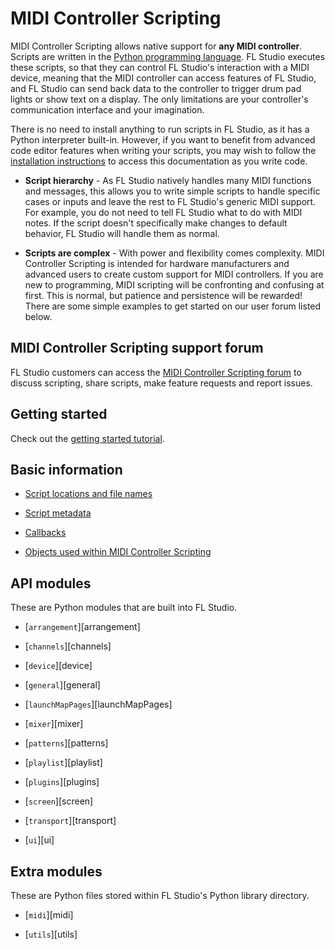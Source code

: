 # MIDI Controller Scripting

MIDI Controller Scripting allows native support for **any MIDI controller**.
Scripts are written in the
[Python programming language](https://www.python.org/about/gettingstarted/).
FL Studio executes these scripts, so that they can control FL Studio's
interaction with a MIDI device, meaning that the MIDI controller can access
features of FL Studio, and FL Studio can send back data to the controller to
trigger drum pad lights or show text on a display. The only limitations are
your controller's communication interface and your imagination.

There is no need to install anything to run scripts in FL Studio, as it has a
Python interpreter built-in. However, if you want to benefit from advanced code
editor features when writing your scripts, you may wish to follow the
[installation instructions](../library.md) to access this documentation
as you write code.

* **Script hierarchy** - As FL Studio natively handles many MIDI functions and
  messages, this allows you to write simple scripts to handle specific cases or
  inputs and leave the rest to FL Studio's generic MIDI support. For example,
  you do not need to tell FL Studio what to do with MIDI notes. If the script
  doesn't specifically make changes to default behavior, FL Studio will handle
  them as normal.

* **Scripts are complex** - With power and flexibility comes complexity. MIDI
  Controller Scripting is intended for hardware manufacturers and advanced
  users to create custom support for MIDI controllers. If you are new to
  programming, MIDI scripting will be confronting and confusing at first. This
  is normal, but patience and persistence will be rewarded! There are some
  simple examples to get started on our user forum listed below.

## MIDI Controller Scripting support forum

FL Studio customers can access the
[MIDI Controller Scripting forum](https://support.image-line.com/redirect/midi_scripting_forum)
to discuss scripting, share scripts, make feature requests and report issues.

## Getting started

Check out the [getting started tutorial](./tutorials/getting_started.md).

## Basic information

* [Script locations and file names](./script_files.md)

* [Script metadata](./script_metadata.md)

* [Callbacks](./callbacks/)

* [Objects used within MIDI Controller Scripting](./fl_classes/)

## API modules

These are Python modules that are built into FL Studio.

* [`arrangement`][arrangement]

* [`channels`][channels]

* [`device`][device]

* [`general`][general]

* [`launchMapPages`][launchMapPages]

* [`mixer`][mixer]

* [`patterns`][patterns]

* [`playlist`][playlist]

* [`plugins`][plugins]

* [`screen`][screen]

* [`transport`][transport]

* [`ui`][ui]

## Extra modules

These are Python files stored within FL Studio's Python library directory.

* [`midi`][midi]

* [`utils`][utils]
